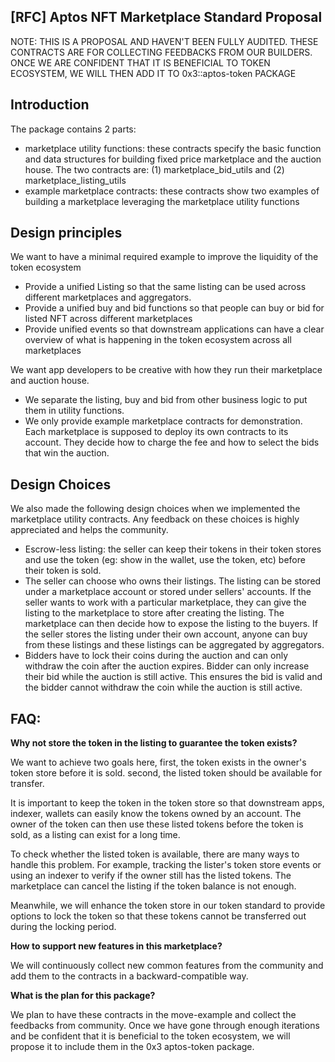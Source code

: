 [RFC] Aptos NFT Marketplace Standard Proposal
------------

NOTE: THIS IS A PROPOSAL AND HAVEN'T BEEN FULLY AUDITED. THESE CONTRACTS ARE FOR COLLECTING FEEDBACKS FROM OUR BUILDERS. ONCE WE ARE CONFIDENT THAT IT IS BENEFICIAL TO TOKEN ECOSYSTEM, WE WILL THEN ADD IT TO 0x3::aptos-token PACKAGE

Introduction
------------

The package contains 2 parts:

-   marketplace utility functions: these contracts specify the basic function and data structures for building fixed price marketplace and the auction house. The two contracts are: (1) marketplace_bid_utils and (2) marketplace_listing_utils
-   example marketplace contracts: these contracts show two examples of building a marketplace leveraging the marketplace utility functions

Design principles
-----------------

We want to have a minimal required example to improve the liquidity of the token ecosystem

-   Provide a unified Listing so that the same listing can be used across different marketplaces and aggregators.
-   Provide a unified buy and bid functions so that people can buy or bid for listed NFT across different marketplaces
-   Provide unified events so that downstream applications can have a clear overview of what is happening in the token ecosystem across all marketplaces

We want app developers to be creative with how they run their marketplace and auction house.

-   We separate the listing, buy and bid from other business logic to put them in utility functions.
-   We only provide example marketplace contracts for demonstration. Each marketplace is supposed to deploy its own contracts to its account. They decide how to charge the fee and how to select the bids that win the auction.

**Design Choices**
------------------

We also made the following design choices when we implemented the marketplace utility contracts. Any feedback on these choices is highly appreciated and helps the community.

-   Escrow-less listing: the seller can keep their tokens in their token stores and use the token (eg: show in the wallet, use the token, etc) before their token is sold.
-   The seller can choose who owns their listings. The listing can be stored under a marketplace account or stored under sellers' accounts. If the seller wants to work with a particular marketplace, they can give the listing to the marketplace to store after creating the listing. The marketplace can then decide how to expose the listing to the buyers. If the seller stores the listing under their own account, anyone can buy from these listings and these listings can be aggregated by aggregators.
-   Bidders have to lock their coins during the auction and can only withdraw the coin after the auction expires. Bidder can only increase their bid while the auction is still active. This ensures the bid is valid and the bidder cannot withdraw the coin while the auction is still active.

FAQ:
----

**Why not store the token in the listing to guarantee the token exists?**

We want to achieve two goals here, first, the token exists in the owner's token store before it is sold. second, the listed token should be available for transfer.

It is important to keep the token in the token store so that downstream apps, indexer, wallets can easily know the tokens owned by an account. The owner of the token can then use these listed tokens before the token is sold, as a listing can exist for a long time.

To check whether the listed token is available, there are many ways to handle this problem. For example, tracking the lister's token store events or using an indexer to verify if the owner still has the listed tokens. The marketplace can cancel the listing if the token balance is not enough.

Meanwhile, we will enhance the token store in our token standard to provide options to lock the token so that these tokens cannot be transferred out during the locking period.

**How to support new features in this marketplace?**

We will continuously collect new common features from the community and add them to the contracts in a backward-compatible way.

**What is the plan for this package?**

We plan to have these contracts in the move-example and collect the feedbacks from community.
Once we have gone through enough iterations and be confident that it is beneficial to the token ecosystem, we will propose it to include them in the 0x3 aptos-token package.
